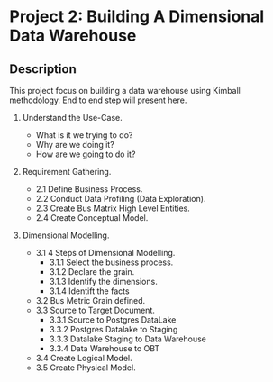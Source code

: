# Project 2: Building A Dimensional Data Warehouse

## Description

This project focus on building a data warehouse using Kimball methodology. End to end step will present here.

1. Understand the Use-Case.
   - What is it we trying to do?
   - Why are we doing it?
   - How are we going to do it?

2. Requirement Gathering.
   - 2.1 Define Business Process.
   - 2.2 Conduct Data Profiling (Data Exploration).
   - 2.3 Create Bus Matrix High Level Entities.
   - 2.4 Create Conceptual Model.

3. Dimensional Modelling.
   - 3.1 4 Steps of Dimensional Modelling.
       - 3.1.1 Select the business process.
       - 3.1.2 Declare the grain.
       - 3.1.3 Identify the dimensions.
       - 3.1.4 Identift the facts
   - 3.2 Bus Metric Grain defined.
   - 3.3 Source to Target Document.
       - 3.3.1 Source to Postgres DataLake
       - 3.3.2 Postgres Datalake to Staging
       - 3.3.3 Datalake Staging to Data Warehouse
       - 3.3.4 Data Warehouse to OBT
   - 3.4 Create Logical Model.
   - 3.5 Create Physical Model.


